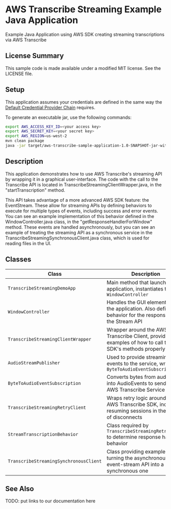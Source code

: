 # AWS Transcribe Streaming Example Java Application 

Example Java Application using AWS SDK creating streaming transcriptions via AWS Transcribe

## License Summary

This sample code is made available under a modified MIT license. See the LICENSE file.

## Setup

This application assumes your credentials are defined in the same way the [Default Credential Provider Chain](https://docs.aws.amazon.com/sdk-for-java/v1/developer-guide/credentials.html#credentials-default)
requires.

To generate an executable jar, use the following commands:
```bash
export AWS_ACCESS_KEY_ID=<your access key>
export AWS_SECRET_KEY=<your secret key>
export AWS_REGION=us-west-2
mvn clean package
java -jar target/aws-transcribe-sample-application-1.0-SNAPSHOT-jar-with-dependencies.jar
```

## Description

This application demonstrates how to use AWS Transcribe's streaming API by wrapping it in a graphical user-interface. 
The code with the call to the Transcribe API is located in TranscribeStreamingClientWrapper.java, in the 
"startTranscription" method.

This API takes advantage of a more advanced AWS SDK feature: the EventStream. These allow for streaming APIs by defining
behaviors to execute for multiple types of events, including success and error events. You can see an example 
implementation of this behavior defined in the WindowController.java class, in the "getResponseHandlerForWindow" method.
These events are handled asynchronously, but you can see an example of treating the streaming API as a synchronous 
service in the TranscribeStreamingSynchronousClient.java class, which is used for reading files in the UI.

## Classes

|Class|Description|
|---|---|
| `TranscribeStreamingDemoApp` | Main method that launches the application, instantiates the `WindowController` |
| `WindowController` | Handles the GUI elements for the application. Also defines the behavior for the responses from the Stream API |
| `TranscribeStreamingClientWrapper` | Wrapper around the AWS SDK Transcribe Client, provides examples of how to call the SDK's methods properly |
| `AudioStreamPublisher` | Used to provide streaming events to the service, wraps `ByteToAudioEventSubscription` |
| `ByteToAudioEventSubscription` | Converts bytes from audio input into AudioEvents to send to the AWS Transcribe Service |
| `TranscribeStreamingRetryClient` | Wraps retry logic around the AWS Transcribe SDK, including resuming sessions in the case of disconnects |
| `StreamTranscriptionBehavior` | Class required by `TranscribeStreamingRetryClient` to determine response handling behavior |
| `TranscribeStreamingSynchronousClient` | Class providing example of turning the asynchronous event-stream API into a synchronous one | 

## See Also
TODO: put links to our documentation here